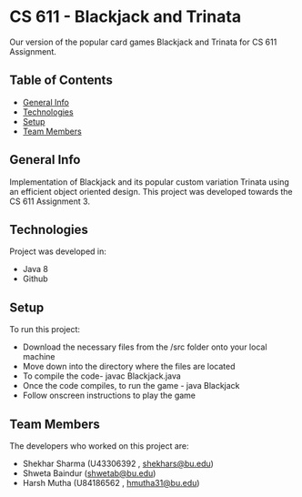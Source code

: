 # CS 611 - Blackjack and Trinata
Our version of the popular card games Blackjack and Trinata for CS 611 Assignment. 

## Table of Contents
* [General Info](#general-info)
* [Technologies](#technology)
* [Setup](#setup)
* [Team Members](#team-members)

## General Info
Implementation of Blackjack and its popular custom variation Trinata using an efficient object oriented design. 
This project was developed towards the CS 611 Assignment 3.

## Technologies
Project was developed in:
* Java 8
* Github

## Setup
To run this project:
* Download the necessary files from the /src folder onto your local machine
* Move down into the directory where the files are located
* To compile the code- javac Blackjack.java
* Once the code compiles, to run the game - java Blackjack
* Follow onscreen instructions to play the game

## Team Members
The developers who worked on this project are:
* Shekhar Sharma (U43306392 , shekhars@bu.edu)
* Shweta Baindur (shwetab@bu.edu)
* Harsh Mutha (U84186562 , hmutha31@bu.edu)

